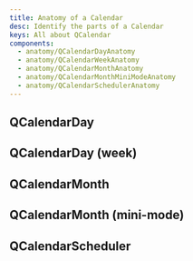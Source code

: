 ```yaml
---
title: Anatomy of a Calendar
desc: Identify the parts of a Calendar
keys: All about QCalendar
components:
  - anatomy/QCalendarDayAnatomy
  - anatomy/QCalendarWeekAnatomy
  - anatomy/QCalendarMonthAnatomy
  - anatomy/QCalendarMonthMiniModeAnatomy
  - anatomy/QCalendarSchedulerAnatomy
---
```

## QCalendarDay
<q-calendar-day-anatomy />

## QCalendarDay (week)
<q-calendar-week-anatomy />

## QCalendarMonth
<q-calendar-month-anatomy />

## QCalendarMonth (mini-mode)
<q-calendar-month-mini-mode-anatomy />

## QCalendarScheduler
<q-calendar-scheduler-anatomy />

